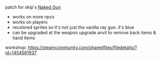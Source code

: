 patch for skip's [Naked Gun](https://steamcommunity.com/sharedfiles/filedetails/?id=1422379328)
- works on more npcs
- works on players
- recolored sprites so it's not just the vanilla ray gun. it's blue
- can be upgraded at the weapon upgrade anvil to remove back items & hand items

workshop: https://steamcommunity.com/sharedfiles/filedetails/?id=1454561937